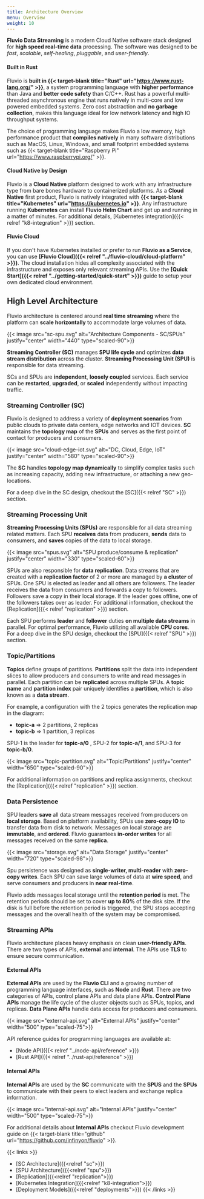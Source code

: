 ```yaml
---
title: Architecture Overview
menu: Overview
weight: 10
---
```


**Fluvio Data Streaming** is a modern Cloud Native software stack designed for **high speed real-time data** processing. The software was designed to be _fast_, _scalable_, _self-healing_, _pluggable_, and _user-friendly_.

#### Built in Rust

Fluvio is **built in {{< target-blank title="Rust" url="https://www.rust-lang.org/" >}}**, a system programming language with **higher performance** than Java and **better code safety** than C/C++. Rust has a powerful multi-threaded asynchronous engine that runs natively in multi-core and low powered embedded systems. Zero cost abstraction and **no garbage collection**, makes this language ideal for low network latency and high IO throughput systems.

The choice of programming language makes Fluvio a low memory, high performance product that **compiles natively** in many software distributions such as MacOS, Linux, Windows, and small footprint embedded systems such as {{< target-blank title="Raspberry Pi" url="https://www.raspberrypi.org/" >}}.

#### Cloud Native by Design

Fluvio is a **Cloud Native** platform designed to work with any infrastructure type from bare bones hardware to containerized platforms. As a **Cloud Native** first product, Fluvio is natively integrated with **{{< target-blank title="Kubernetes" url="https://kubernetes.io" >}}**. Any infrastructure running **Kubernetes** can install **Fluvio Helm Chart** and get up and running in a matter of minutes. For additional details, [Kubernetes integration]({{< relref "k8-integration" >}}) section. 

#### Fluvio Cloud

If you don't have Kubernetes installed or prefer to run **Fluvio as a Service**, you can use **[Fluvio Cloud]({{< relref "../fluvio-cloud/cloud-platform" >}})**. The cloud installation hides all complexity associated with the infrastructure and exposes only relevant streaming APIs. Use the **[Quick Start]({{< relref "../getting-started/quick-start" >}})** guide to setup your own dedicated cloud environment.


## High Level Architecture

Fluvio architecture is centered around **real time streaming** where the platform can **scale horizontally** to accommodate large volumes of data.

{{< image src="sc-spu.svg" alt="Architecture Components - SC/SPUs" justify="center" width="440" type="scaled-90">}}

**Streaming Controller (SC)** manages **SPU life cycle** and optimizes **data stream distribution** across the cluster. **Streaming Processing Unit (SPU)** is responsible for data streaming.

SCs and SPUs are **independent**, **loosely coupled** services. Each service can be **restarted**, **upgraded**, or **scaled** independently without impacting traffic. 

 
### Streaming Controller (SC)

Fluvio is designed to address a variety of **deployment scenarios** from public clouds to private data centers, edge networks and IOT devices. **SC** maintains the **topology map** of the **SPUs** and serves as the first point of contact for producers and consumers.

{{< image src="cloud-edge-iot.svg" alt="DC, Cloud, Edge, IoT" justify="center" width="580" type="scaled-90">}}

The **SC** handles **topology map dynamically** to simplify complex tasks such as increasing capacity, adding new infrastructure, or attaching a new geo-locations.

For a deep dive in the SC design, checkout the [SC]({{< relref "SC" >}}) section.


### Streaming Processing Unit

**Streaming Processing Units (SPUs)** are responsible for all data streaming related matters. Each SPU **receives** data from producers, **sends** data to consumers, and **saves** copies of the data to local storage.

{{< image src="spus.svg" alt="SPU produce/consume & replication" justify="center" width="330" type="scaled-60">}}

SPUs are also responsible for **data replication**. Data streams that are created with a __replication factor__ of 2 or more are managed by __a cluster__ of SPUs. One SPU is elected as leader and all others are followers. The leader receives the data from consumers and forwards a copy to followers. Followers save a copy in their local storage. If the leader goes offline, one of the followers takes over as leader. For additional information, checkout the [Replication]({{< relref "replication" >}}) section.

Each SPU performs **leader** and **follower** duties **on multiple data streams** in parallel. For optimal performance, Fluvio utilizing all available **CPU cores**. 
For a deep dive in the SPU design, checkout the [SPU]({{< relref "SPU" >}}) section.

### Topic/Partitions

**Topics** define groups of partitions. **Partitions** split the data into independent slices to allow producers and consumers to write and read messages in parallel. Each partition can be **replicated** across multiple SPUs. A **topic name** and **partition index** pair uniquely identifies a **partition**, which is also known as a **data stream**.

For example, a configuration with the 2 topics generates the replication map in the diagram:

* **topic-a** => 2 partitions, 2 replicas 
* **topic-b** => 1 partition, 3 replicas

SPU-1 is the leader for **topic-a/0** , SPU-2 for **topic-a/1**, and SPU-3 for **topic-b/0**.

{{< image src="topic-partition.svg" alt="Topic/Partitions" justify="center" width="650" type="scaled-90">}}

For additional information on partitions and replica assignments, checkout the [Replication]({{< relref "replication" >}}) section.


### Data Persistence

SPU leaders **save** all data stream messages received from producers on **local storage**. Based on platform availability, SPUs use **zero-copy IO** to transfer data from disk to network. Messages on local storage are **immutable**, and **ordered**. Fluvio guarantees **in-order writes** for all messages received on the same **replica**.

{{< image src="storage.svg" alt="Data Storage" justify="center" width="720" type="scaled-98">}}

Spu persistence was designed as **single-writer, multi-reader** with **zero-copy writes**. Each SPU can save large volumes of data at **wire speed**, and serve consumers and producers in **near real-time**.  

Fluvio adds messages local storage until the **retention period** is met. The retention periods should be set to cover **up to 80%** of the disk size. If the disk is full before the retention period is triggered, the SPU stops accepting messages and the overall health of the system may be compromised.

### Streaming APIs

Fluvio architecture places heavy emphasis on clean **user-friendly APIs**. There are two types of APIs, **external** and **internal**. The APIs use **TLS** to ensure secure communication. 

#### External APIs

**External APIs** are used by the **Fluvio CLI** and a growing number of programming language interfaces, such as  **Node** and **Rust**. There are two categories of APIs, control plane APIs and data plane APIs. **Control Plane APIs** manage the life cycle of the cluster objects such as SPUs, topics, and replicas.  **Data Plane APIs** handle data access for producers and consumers.

{{< image src="external-api.svg" alt="External APIs" justify="center" width="500" type="scaled-75">}}

API reference guides for programming languages are available at: 

* [Node API]({{< relref "../node-api/reference" >}}) 
* [Rust API]({{< relref "../rust-api/reference" >}})

#### Internal APIs

**Internal APIs** are used by the **SC** communicate with the **SPUS** and the **SPUs** to communicate with their peers to elect leaders and exchange replica information. 

{{< image src="internal-api.svg" alt="Internal APIs" justify="center" width="500" type="scaled-75">}}

For additional details about **Internal APIs** checkout Fluvio development guide on {{< target-blank title="github" url="https://github.com/infinyon/fluvio" >}}.


{{< links >}}
* [SC Architecture]({{<relref "sc">}})
* [SPU Architecture]({{<relref "spu">}})
* [Replication]({{<relref "replication">}})
* [Kubernetes Integration]({{<relref "k8-integration">}})
* [Deployment Models]({{<relref "deployments">}})
{{< /links >}} 
